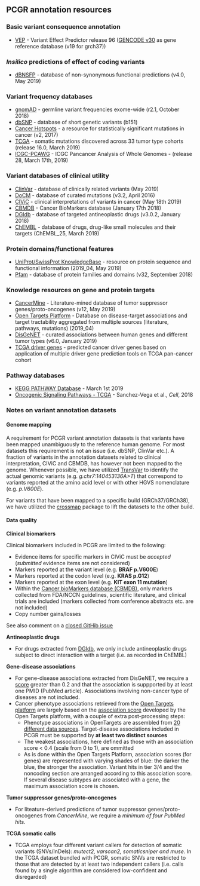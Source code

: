 ## PCGR annotation resources

### Basic variant consequence annotation
  * [VEP](http://www.ensembl.org/info/docs/tools/vep/index.html) - Variant Effect Predictor release 96 ([GENCODE v30](https://www.gencodegenes.org/human/) as gene reference database (v19 for grch37))

###  *Insilico* predictions of effect of coding variants
  * [dBNSFP](https://sites.google.com/site/jpopgen/dbNSFP) - database of non-synonymous functional predictions (v4.0, May 2019)

###  Variant frequency databases
  * [gnomAD](http://exac.broadinstitute.org/) - germline variant frequencies exome-wide (r2.1, October 2018)
  * [dbSNP](http://www.ncbi.nlm.nih.gov/SNP/) - database of short genetic variants (b151)
  * [Cancer Hotspots](http://cancerhotspots.org) - a resource for statistically significant mutations in cancer (v2, 2017)
  * [TCGA](https://portal.gdc.cancer.gov/) - somatic mutations discovered across 33 tumor type cohorts (release 16.0, March 2019)
  * [ICGC-PCAWG](http://docs.icgc.org/pcawg/) - ICGC Pancancer Analysis of Whole Genomes - (release 28, March 17th, 2019)

### Variant databases of clinical utility
  * [ClinVar](http://www.ncbi.nlm.nih.gov/clinvar/) - database of clinically related variants (May 2019)
  * [DoCM](http://docm.genome.wustl.edu) - database of curated mutations (v3.2, April 2016)
  * [CIViC](http://civic.genome.wustl.edu) - clinical interpretations of variants in cancer (May 18th 2019)
  * [CBMDB](http://www.cancergenomeinterpreter.org/biomarkers) - Cancer BioMarkers database (January 17th 2018)
  * [DGIdb](http://dgidb.genome.wustl.edu) - database of targeted antineoplastic drugs (v3.0.2, January 2018)
  * [ChEMBL](https://www.ebi.ac.uk/chembl/) - database of drugs, drug-like small molecules and their targets (ChEMBL_25, March 2019)

### Protein domains/functional features
  * [UniProt/SwissProt KnowledgeBase](http://www.uniprot.org) - resource on protein sequence and functional information (2019_04, May 2019)
  * [Pfam](http://pfam.xfam.org) - database of protein families and domains (v32, September 2018)

### Knowledge resources on gene and protein targets
  * [CancerMine](https://zenodo.org/record/2587719#.XJNfS0RKiL4) - Literature-mined database of tumor suppressor genes/proto-oncogenes (v12, May 2019)
  * [Open Targets Platform](https://www.targetvalidation.org/) - Database on disease-target associations and target tractability aggregated from multiple sources (literature, pathways, mutations) (2019_04)
  * [DisGeNET](http://www.disgenet.org) - curated associations between human genes and different tumor types (v6.0, January 2019)
  * [TCGA driver genes](https://www.ncbi.nlm.nih.gov/pubmed/29625053) - predicted cancer driver genes based on application of multiple driver gene prediction tools on TCGA pan-cancer cohort

### Pathway databases
  * [KEGG PATHWAY Database](http://www.genome.jp/kegg/pathway.htm) - March 1st 2019
  * [Oncogenic Signaling Pathways - TCGA](https://www.ncbi.nlm.nih.gov/pubmed/29625050) - Sanchez-Vega et al., *Cell*, 2018

### Notes on variant annotation datasets

#### Genome mapping

A requirement for PCGR variant annotation datasets is that variants have been mapped unambiguously to the reference human genome. For most datasets this requirement is not an issue (i.e. dbSNP, ClinVar etc.). A fraction of variants in the annotation datasets related to clinical interpretation, CIViC and CBMDB, has however not been mapped to the genome. Whenever possible, we have utilized [TransVar](http://bioinformatics.mdanderson.org/transvarweb/) to identify the actual genomic variants (e.g. _g.chr7:140453136A>T_) that correspond to variants reported at the amino acid level or with other HGVS nomenclature (e.g. _p.V600E_).

For variants that have been mapped to a specific build (GRCh37/GRCh38), we have utilized the [crossmap](http://crossmap.sourceforge.net/) package to lift the datasets to the other build.

#### Data quality

__Clinical biomarkers__

Clinical biomarkers included in PCGR are limited to the following:

* Evidence items for specific markers in CIViC must be *accepted* (*submitted* evidence items are not considered)
* Markers reported at the variant level (e.g. __BRAF p.V600E__)
* Markers reported at the codon level (e.g. __KRAS p.G12__)
* Markers reported at the exon level (e.g. __KIT exon 11 mutation__)
* Within the [Cancer bioMarkers database (CBMDB)](https://www.cancergenomeinterpreter.org/biomarkers), only markers collected from FDA/NCCN guidelines, scientific literature, and clinical trials are included (markers collected from conference abstracts etc. are not included)
* Copy number gains/losses

See also comment on a [closed GitHib issue](https://github.com/sigven/pcgr/issues/37#issuecomment-391966286)

__Antineoplastic drugs__

- For drugs extracted from [DGIdb](http://dgidb.genome.wustl.edu), we only include antineoplastic drugs subject to direct interaction with a target (i.e. as recorded in ChEMBL)

__Gene-disease associations__

- For gene-disease associations extracted from DisGeNET, we require a [score](http://www.disgenet.org/web/DisGeNET/menu/dbinfo#score) greater than 0.2 and that the association is suppported by at least one PMID (PubMed article). Associations involving non-cancer type of diseases are not included.
- Cancer phenotype associations retrieved from the [Open Targets platform](https://www.targetvalidation.org/) are largely based on the [association score](https://docs.targetvalidation.org/getting-started/scoring) developed by the Open Targets platform, with a couple of extra post-processing steps:
	- Phenotype associations in OpenTargets are assembled from [20 different data sources](https://docs.targetvalidation.org/data-sources/data-sources). Target-disease associations included in PCGR must be supported by **at least two distinct sources**
	- The weakest associations, here defined as those with an association score < 0.4 (scale from 0 to 1), are ommitted
	- As is done within the Open Targets Platform, association scores (for genes) are represented with varying shades of blue: the darker the blue, the stronger the association. Variant hits in tier 3/4 and the noncoding section are arranged according to this association score. If several disease subtypes are associated with a gene, the maximum association score is chosen.

__Tumor suppressor genes/proto-oncogenes__

- For liteature-derived predictions of tumor suppressor genes/proto-oncogenes from *CancerMine*, we require a *minimum of four PubMed hits*.

__TCGA somatic calls__

- TCGA employs four different variant callers for detection of somatic variants (SNVs/InDels): _mutect2, varscan2, somaticsniper and muse_. In the TCGA dataset bundled with PCGR, somatic SNVs are restricted to those that are detected by at least two independent callers (i.e. calls found by a single algorithm are considered low-confident and disregarded)
